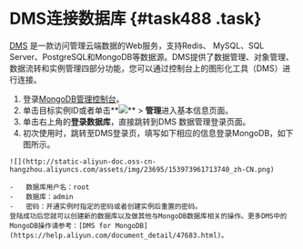 # DMS连接数据库 {#task488 .task}

 [DMS](http://dms-rds.aliyun.com/) 是一款访问管理云端数据的Web服务，支持Redis、 MySQL、SQL Server、PostgreSQL和MongoDB等数据源。DMS提供了数据管理、对象管理、数据流转和实例管理四部分功能，您可以通过控制台上的图形化工具（DMS）进行连接。

1.   登录[MongoDB管理控制台](https://mongodb.console.aliyun.com/)。 
2.  单击目标实例ID或者单击**![](http://static-aliyun-doc.oss-cn-hangzhou.aliyuncs.com/assets/img/23695/153973961713739_zh-CN.png)** \> **管理**进入基本信息页面。 
3.   单击右上角的**登录数据库**，直接跳转到DMS 数据管理登录页面。 
4.   初次使用时，跳转至DMS登录页，填写如下相应的信息登录MongoDB，如下图所示。 

    ![](http://static-aliyun-doc.oss-cn-hangzhou.aliyuncs.com/assets/img/23695/153973961713740_zh-CN.png)

    -   数据库用户名：root
    -   数据库：admin
    -   密码：开通实例时指定的密码或者创建实例后重置的密码。
    登陆成功后您就可以创建新的数据库以及做其他与MongoDB数据库相关的操作。更多DMS中的MongoDB操作请参考：[DMS for MongoDB](https://help.aliyun.com/document_detail/47683.html)。


